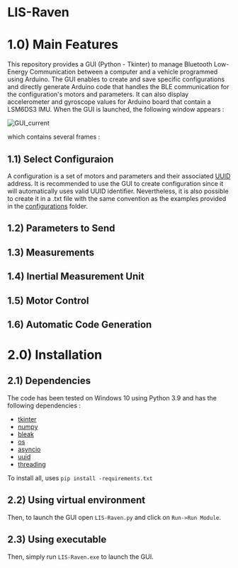 # LIS-Raven

# 1.0) Main Features
This repository provides a GUI (Python - Tkinter) to manage Bluetooth Low-Energy Communication between a computer and a vehicle programmed using Arduino. The GUI enables to create and save specific configurations and directly generate Arduino code that handles the BLE communication for the configuration's motors and parameters. It can also display accelerometer and gyroscope values for Arduino board that contain a LSM6DS3 IMU. When the GUI is launched, the following window appears :

![GUI_current](https://user-images.githubusercontent.com/78551150/221360210-f3093f3c-de08-47b3-9cea-7bf30539ac4f.png)

which contains several frames :

## 1.1) Select Configuraion
A configuration is a set of motors and parameters and their associated [UUID](https://en.wikipedia.org/wiki/Universally_unique_identifier) address. It is recommended to use the GUI to create configuration since it will automatically uses valid UUID identifier. Nevertheless, it is also possible to create it in a .txt file with the same convention as the examples provided in the [configurations](configurations) folder.

## 1.2) Parameters to Send

## 1.3) Measurements

## 1.4) Inertial Measurement Unit

## 1.5) Motor Control

## 1.6) Automatic Code Generation

# 2.0) Installation
## 2.1) Dependencies
The code has been tested on Windows 10 using Python 3.9 and has the following dependencies :
- [tkinter](https://docs.python.org/3/library/tkinter.html)
- [numpy](https://pypi.org/project/numpy/)
- [bleak](https://pypi.org/project/bleak/)
- [os](https://docs.python.org/3/library/os.html)
- [asyncio](https://docs.python.org/3/library/asyncio.html)
- [uuid](https://docs.python.org/3/library/uuid.html)
- [threading](https://docs.python.org/3/library/threading.html)

To install all, uses ```pip install -requirements.txt```

## 2.2) Using virtual environment

Then, to launch the GUI open ```LIS-Raven.py``` and click on ```Run->Run Module```.

## 2.3) Using executable

Then, simply run ```LIS-Raven.exe``` to launch the GUI.
